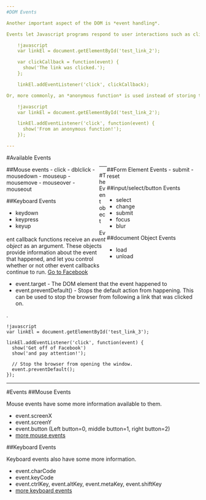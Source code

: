 ```yaml
---
#DOM Events

Another important aspect of the DOM is *event handling*.

Events let Javascript programs respond to user interactions such as clicks, mouse movements, etc. <a href="#" id="test_link_2">Test Link 2</a>

    !javascript
    var linkEl = document.getElementById('test_link_2');

    var clickCallback = function(event) {
      show('The link was clicked.');
    };

    linkEl.addEventListener('click', clickCallback);

Or, more commonly, an *anonymous function* is used instead of storing the function in a variable first.

    !javascript
    var linkEl = document.getElementById('test_link_2');

    linkEl.addEventListener('click', function(event) {
      show('From an anonymous function!');
    });

---
```

#Available Events
<div style="width: 48%; float: left;">
##Mouse events
-	click
-	dblclick
-	mousedown
-	mouseup
-	mousemove
-	mouseover
-	mouseout

##Keyboard Events
-	keydown
-	keypress
-	keyup
</div>
<div style="width: 48%; float: right;">
##Form Element Events
-	submit
-	reset

##input/select/button Events
-	select
-	change
-	submit
-	focus
-	blur

##document Object Events
-	load
- unload
</div>
	

---
#The Event obect

Event callback functions receive an *event object* as an argument. These objects provide information about the event that happened, and let you control whether or not other event callbacks continue to run. <a href="http://facebook.com" id="test_link_3">Go to Facebook</a>

* event.target - The DOM element that the event happened to
* event.preventDefault() - Stops the default action from happening. This can be used to stop the browser from following a link that was clicked on.

.

    !javascript
    var linkEl = document.getElementById('test_link_3');

    linkEl.addEventListener('click', function(event) {
      show('Get off of Facebook')
      show('and pay attention!');

      // Stop the browser from opening the window.
      event.preventDefault();
    });

---
#Events
##Mouse Events

Mouse events have some more information available to them.

- event.screenX
- event.screenY
- event.button (Left button=0, middle button=1, right button=2)
- [more mouse events](https://developer.mozilla.org/en/DOM/MouseEvent)

##Keyboard Events

Keyboard events also have some more information.

- event.charCode
- event.keyCode
- event.ctrlKey, event.altKey, event.metaKey, event.shiftKey
- [more keyboard events](https://developer.mozilla.org/en/DOM/KeyboardEvent)

